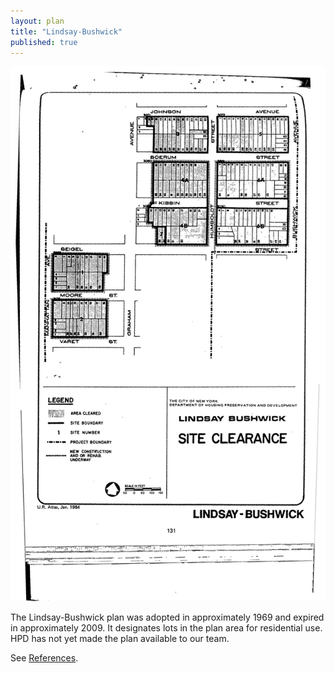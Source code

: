 ```yaml
---
layout: plan
title: "Lindsay-Bushwick"
published: true
---
```


![Lindsay-Bushwick in the Atlas of Urban Renewal](Lindsay-Bushwick.jpg)

The Lindsay-Bushwick plan was adopted in approximately 1969 and expired in approximately 2009. It designates lots in the plan area for residential use. HPD has not yet made the plan available to our team.

See [References](http://www.urbanreviewer.org/#page=references.html).
